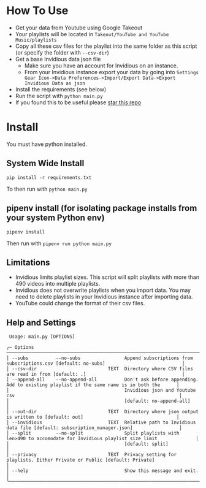 # How To Use

- Get your data from Youtube using Google Takeout
- Your playlists will be located in `Takeout/YouTube and YouTube Music/playlists`
- Copy all these csv files for the playlist into the same folder as this script (or specify the folder with `--csv-dir`)
- Get a base Invidious data json file
  - Make sure you have an account for Invidious on an instance.
  - From your Invidious instance export your data by going into `Settings Gear Icon->Data Preferences->Import/Export Data->Export Invidious Data as json`
- Install the requirements (see below)
- Run the script with `python main.py`
- If you found this to be useful please [star this repo](https://github.com/C-Loftus/YoutubeTakeoutToInvidious)

# Install

You must have python installed.

## System Wide Install

```
pip install -r requirements.txt
```

To then run with `python main.py`

## pipenv install (for isolating package installs from your system Python env)

```
pipenv install
```

Then run with `pipenv run python main.py`

## Limitations

- Invidious limits playlist sizes. This script will split playlists with more than 490 videos into multiple playlists.
- Invidious does not overwrite playlists when you import data. You may need to delete playlists in your Invidious instance after importing data.
- YouTube could change the format of their csv files.

## Help and Settings

```
 Usage: main.py [OPTIONS]

╭─ Options ──────────────────────────────────────────────────────────────────────────────────────────────────────────────────────────╮
│ --subs          --no-subs                Append subscriptions from subscriptions.csv [default: no-subs]                            │
│ --csv-dir                          TEXT  Directory where CSV files are read in from [default: .]                                   │
│ --append-all    --no-append-all          Don't ask before appending. Add to existing playlist if the same name is in both the      │
│                                          Invidious json and Youtube csv                                                            │
│                                          [default: no-append-all]                                                                  │
│ --out-dir                          TEXT  Directory where json output is written to [default: out]                                  │
│ --invidious                        TEXT  Relative path to Invidious data file [default: subscription_manager.json]                 │
│ --split         --no-split               Split playlists with len>490 to accomodate for Invidious playlist size limit              │
│                                          [default: split]                                                                          │
│ --privacy                          TEXT  Privacy setting for playlists. Either Private or Public [default: Private]                │
│ --help                                   Show this message and exit.                                                               │
╰────────────────────────────────────────────────────────────────────────────────────────────────────────────────────────────────────╯
```
